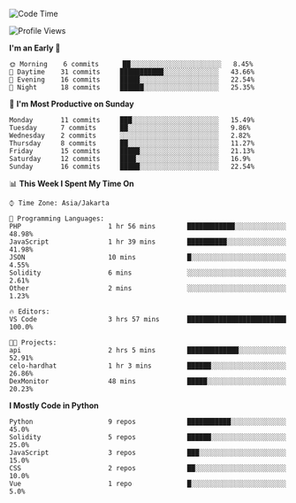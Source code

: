 <!--START_SECTION:waka-->
![Code Time](http://img.shields.io/badge/Code%20Time-1%2C073%20hrs%207%20mins-blue)

![Profile Views](http://img.shields.io/badge/Profile%20Views-12-blue)

**I'm an Early 🐤** 

```text
🌞 Morning    6 commits      ██░░░░░░░░░░░░░░░░░░░░░░░   8.45% 
🌆 Daytime    31 commits     ███████████░░░░░░░░░░░░░░   43.66% 
🌃 Evening    16 commits     █████░░░░░░░░░░░░░░░░░░░░   22.54% 
🌙 Night      18 commits     ██████░░░░░░░░░░░░░░░░░░░   25.35%

```
📅 **I'm Most Productive on Sunday** 

```text
Monday       11 commits     ███░░░░░░░░░░░░░░░░░░░░░░   15.49% 
Tuesday      7 commits      ██░░░░░░░░░░░░░░░░░░░░░░░   9.86% 
Wednesday    2 commits      ░░░░░░░░░░░░░░░░░░░░░░░░░   2.82% 
Thursday     8 commits      ██░░░░░░░░░░░░░░░░░░░░░░░   11.27% 
Friday       15 commits     █████░░░░░░░░░░░░░░░░░░░░   21.13% 
Saturday     12 commits     ████░░░░░░░░░░░░░░░░░░░░░   16.9% 
Sunday       16 commits     █████░░░░░░░░░░░░░░░░░░░░   22.54%

```


📊 **This Week I Spent My Time On** 

```text
⌚︎ Time Zone: Asia/Jakarta

💬 Programming Languages: 
PHP                      1 hr 56 mins        ████████████░░░░░░░░░░░░░   48.98% 
JavaScript               1 hr 39 mins        ██████████░░░░░░░░░░░░░░░   41.98% 
JSON                     10 mins             █░░░░░░░░░░░░░░░░░░░░░░░░   4.55% 
Solidity                 6 mins              ░░░░░░░░░░░░░░░░░░░░░░░░░   2.61% 
Other                    2 mins              ░░░░░░░░░░░░░░░░░░░░░░░░░   1.23%

🔥 Editors: 
VS Code                  3 hrs 57 mins       █████████████████████████   100.0%

🐱‍💻 Projects: 
api                      2 hrs 5 mins        █████████████░░░░░░░░░░░░   52.91% 
celo-hardhat             1 hr 3 mins         ██████░░░░░░░░░░░░░░░░░░░   26.86% 
DexMonitor               48 mins             █████░░░░░░░░░░░░░░░░░░░░   20.23%

```

**I Mostly Code in Python** 

```text
Python                   9 repos             ███████████░░░░░░░░░░░░░░   45.0% 
Solidity                 5 repos             ██████░░░░░░░░░░░░░░░░░░░   25.0% 
JavaScript               3 repos             ███░░░░░░░░░░░░░░░░░░░░░░   15.0% 
CSS                      2 repos             ██░░░░░░░░░░░░░░░░░░░░░░░   10.0% 
Vue                      1 repo              █░░░░░░░░░░░░░░░░░░░░░░░░   5.0%

```



<!--END_SECTION:waka-->
